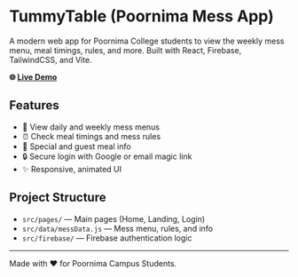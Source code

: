 # TummyTable (Poornima Mess App)

A modern web app for Poornima College students to view the weekly mess menu, meal timings, rules, and more. Built with React, Firebase, TailwindCSS, and Vite.

**🌐 [Live Demo](https://poornima-mess.vercel.app/)**

## Features

- 📅 View daily and weekly mess menus
- ⏰ Check meal timings and mess rules
- 🥗 Special and guest meal info
- 🔒 Secure login with Google or email magic link
- ✨ Responsive, animated UI

## Project Structure

- `src/pages/` — Main pages (Home, Landing, Login)
- `src/data/messData.js` — Mess menu, rules, and info
- `src/firebase/` — Firebase authentication logic

---

Made with ❤️ for Poornima Campus Students.